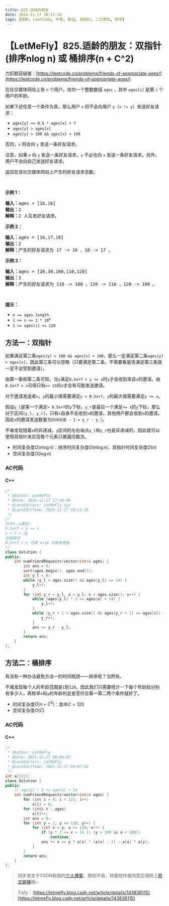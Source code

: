 ```yaml
---
title: 825.适龄的朋友
date: 2024-11-17 18:11:16
tags: [题解, LeetCode, 中等, 数组, 双指针, 二分查找, 排序]
---
```


# 【LetMeFly】825.适龄的朋友：双指针(排序nlog n) 或 桶排序(n + C^2)

力扣题目链接：[https://leetcode.cn/problems/friends-of-appropriate-ages/](https://leetcode.cn/problems/friends-of-appropriate-ages/)

<p>在社交媒体网站上有 <code>n</code> 个用户。给你一个整数数组 <code>ages</code> ，其中 <code>ages[i]</code> 是第 <code>i</code> 个用户的年龄。</p>

<p>如果下述任意一个条件为真，那么用户 <code>x</code> 将不会向用户 <code>y</code>（<code>x != y</code>）发送好友请求：</p>

<ul>
	<li><code>ages[y] &lt;= 0.5 * ages[x] + 7</code></li>
	<li><code>ages[y] &gt; ages[x]</code></li>
	<li><code>ages[y] &gt; 100 &amp;&amp; ages[x] &lt; 100</code></li>
</ul>

<p>否则，<code>x</code> 将会向 <code>y</code> 发送一条好友请求。</p>

<p>注意，如果 <code>x</code> 向 <code>y</code> 发送一条好友请求，<code>y</code> 不必也向 <code>x</code> 发送一条好友请求。另外，用户不会向自己发送好友请求。</p>

<p>返回在该社交媒体网站上产生的好友请求总数。</p>

<p>&nbsp;</p>

<p><strong>示例 1：</strong></p>

<pre>
<strong>输入：</strong>ages = [16,16]
<strong>输出：</strong>2
<strong>解释：</strong>2 人互发好友请求。
</pre>

<p><strong>示例 2：</strong></p>

<pre>
<strong>输入：</strong>ages = [16,17,18]
<strong>输出：</strong>2
<strong>解释：</strong>产生的好友请求为 17 -&gt; 16 ，18 -&gt; 17 。
</pre>

<p><strong>示例 3：</strong></p>

<pre>
<strong>输入：</strong>ages = [20,30,100,110,120]
<strong>输出：</strong>3
<strong>解释：</strong>产生的好友请求为 110 -&gt; 100 ，120 -&gt; 110 ，120 -&gt; 100 。
</pre>

<p>&nbsp;</p>

<p><strong>提示：</strong></p>

<ul>
	<li><code>n == ages.length</code></li>
	<li><code>1 &lt;= n &lt;= 2 * 10<sup>4</sup></code></li>
	<li><code>1 &lt;= ages[i] &lt;= 120</code></li>
</ul>


    
## 方法一：双指针

如果满足第三条`ages[y] > 100 && ages[x] < 100`，那么一定满足第二条`ages[y] > ages[x]`，因此第三条可以忽略（只要满足第二条，不需要看是否满足第三条就一定不会受到邀请）。

由第一条和第二条可知，当`y`满足`0.5x+7 < y <= x`时`y`才会收到来自`x`的邀请。由`0.5x+7 < x`可得只有`>= 15`的`x`才会有可能发送邀请。

对于邀请发送者`x`，`y`的最小值需要满足`y > 0.5x+7`，`y`的最大值需要满足`y <= x`。

假设`y_l`是第一个满足`> 0.5x+7`的`y`下标，`y_r`是最后一个满足`<= x`的`y`下标，那么对于区间`[y_l, y_r]`，只有`x`自身不会收到`x`的邀请，其他用户都会收到`x`的邀请。因此`x`的邀请发送数量为`区间长度 - 1 = y_r - y_l`。

不难发现随着`x`的非递减，`y`区间的左右端点`y_l`和`y_r`也是非递减的，因此就可以使用双指针来实现每个元素只被遍历数次。

+ 时间复杂度$O(n\log n)$：排序时间复杂度$O(n\log n)$，双指针时间复杂度$O(n)$
+ 空间复杂度$O(\log n)$

### AC代码

#### C++

```cpp
/*
 * @Author: LetMeFly
 * @Date: 2024-11-17 17:39:44
 * @LastEditors: LetMeFly.xyz
 * @LastEditTime: 2024-11-17 18:11:18
 */
/*
对于x：x要加：
0.5x+7 < y <= x
x + 7 < 2y
也就是说
0.5x+7 < x 可得 x>14 才能有朋友
*/
class Solution {
public:
    int numFriendRequests(vector<int>& ages) {
        int ans = 0;
        sort(ages.begin(), ages.end());
        int y_l = 0;
        while (y_l < ages.size() && ages[y_l] <= 14) {
            y_l++;
        }
        for (int y_r = y_l, x = y_l; x < ages.size(); x++) {
            while (ages[y_l] * 2 <= ages[x] + 14) {
                y_l++;
            }
            while (y_r + 1 < ages.size() && ages[y_r + 1] <= ages[x]) {
                y_r++;
            }
            ans += y_r - y_l;
        }
        return ans;
    }
};
```

## 方法二：桶排序

有没有一种办法避免方法一的时间瓶颈——排序呢？当然有。

不难发现每个人的年龄范围是`1`到`120`，因此我们只需要统计一下每个年龄段分别有多少人，再枚举`x`和`y`的年龄判定是否符合第一第二两个条件就好了。

+ 时间复杂度$O(n + C^2)$：其中$C=120$
+ 空间复杂度$O(C)$

### AC代码

#### C++

```cpp
/*
 * @Author: LetMeFly
 * @Date: 2021-12-27 09:00:07
 * @LastEditors: LetMeFly
 * @LastEditTime: 2021-12-27 09:07:32
 */
int a[121];
class Solution {
public:
    // age[y] * 2 <= age[x] + 14
    int numFriendRequests(vector<int>& ages) {
        for (int i = 0; i < 121; i++)
            a[i] = 0;
        for (int& t : ages)
            a[t]++;
        int ans = 0;
        for (int y = 1; y <= 120; y++) {
            for (int x = y; x <= 120; x++) {
                if (y * 2 <= x + 14 || (y > 100 && x < 100))
                    continue;
                ans += x == y ? a[x] * (a[x] - 1) : a[x] * a[y];
            }
        }
        return ans;
    }
};
```

> 同步发文于CSDN和我的[个人博客](https://blog.letmefly.xyz/)，原创不易，转载经作者同意后请附上[原文链接](https://blog.letmefly.xyz/2024/11/17/LeetCode%200825.%E9%80%82%E9%BE%84%E7%9A%84%E6%9C%8B%E5%8F%8B/)哦~
>
> Tisfy：[https://letmefly.blog.csdn.net/article/details/143836115](https://letmefly.blog.csdn.net/article/details/143836115)
